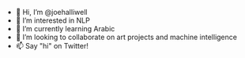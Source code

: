 - 👋 Hi, I’m @joehalliwell
- 👀 I’m interested in NLP
- 🌱 I’m currently learning Arabic
- 💞️ I’m looking to collaborate on art projects and machine intelligence
- 📫 Say "hi" on Twitter!

<!---
joehalliwell/joehalliwell is a ✨ special ✨ repository because its `README.md` (this file) appears on your GitHub profile.
You can click the Preview link to take a look at your changes.
--->
